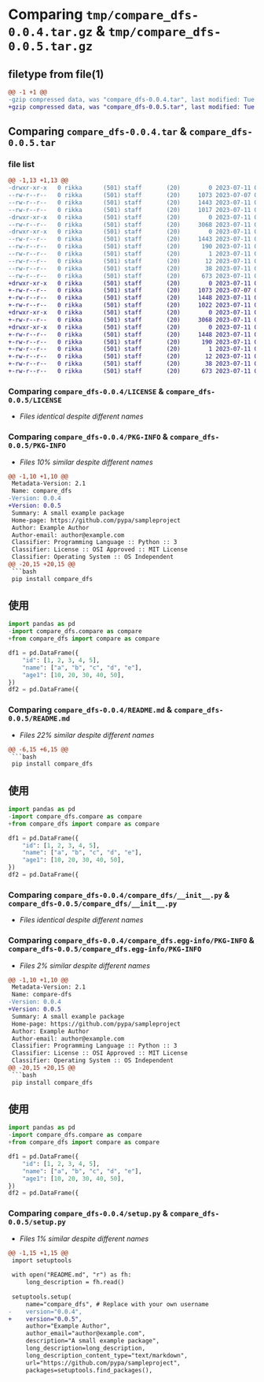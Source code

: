 # Comparing `tmp/compare_dfs-0.0.4.tar.gz` & `tmp/compare_dfs-0.0.5.tar.gz`

## filetype from file(1)

```diff
@@ -1 +1 @@
-gzip compressed data, was "compare_dfs-0.0.4.tar", last modified: Tue Jul 11 02:38:29 2023, max compression
+gzip compressed data, was "compare_dfs-0.0.5.tar", last modified: Tue Jul 11 02:41:34 2023, max compression
```

## Comparing `compare_dfs-0.0.4.tar` & `compare_dfs-0.0.5.tar`

### file list

```diff
@@ -1,13 +1,13 @@
-drwxr-xr-x   0 rikka      (501) staff       (20)        0 2023-07-11 02:38:29.124809 compare_dfs-0.0.4/
--rw-r--r--   0 rikka      (501) staff       (20)     1073 2023-07-07 08:06:52.000000 compare_dfs-0.0.4/LICENSE
--rw-r--r--   0 rikka      (501) staff       (20)     1443 2023-07-11 02:38:29.124647 compare_dfs-0.0.4/PKG-INFO
--rw-r--r--   0 rikka      (501) staff       (20)     1017 2023-07-11 02:38:01.000000 compare_dfs-0.0.4/README.md
-drwxr-xr-x   0 rikka      (501) staff       (20)        0 2023-07-11 02:38:29.123712 compare_dfs-0.0.4/compare_dfs/
--rw-r--r--   0 rikka      (501) staff       (20)     3068 2023-07-11 02:37:39.000000 compare_dfs-0.0.4/compare_dfs/__init__.py
-drwxr-xr-x   0 rikka      (501) staff       (20)        0 2023-07-11 02:38:29.124459 compare_dfs-0.0.4/compare_dfs.egg-info/
--rw-r--r--   0 rikka      (501) staff       (20)     1443 2023-07-11 02:38:29.000000 compare_dfs-0.0.4/compare_dfs.egg-info/PKG-INFO
--rw-r--r--   0 rikka      (501) staff       (20)      190 2023-07-11 02:38:29.000000 compare_dfs-0.0.4/compare_dfs.egg-info/SOURCES.txt
--rw-r--r--   0 rikka      (501) staff       (20)        1 2023-07-11 02:38:29.000000 compare_dfs-0.0.4/compare_dfs.egg-info/dependency_links.txt
--rw-r--r--   0 rikka      (501) staff       (20)       12 2023-07-11 02:38:29.000000 compare_dfs-0.0.4/compare_dfs.egg-info/top_level.txt
--rw-r--r--   0 rikka      (501) staff       (20)       38 2023-07-11 02:38:29.124862 compare_dfs-0.0.4/setup.cfg
--rw-r--r--   0 rikka      (501) staff       (20)      673 2023-07-11 02:38:27.000000 compare_dfs-0.0.4/setup.py
+drwxr-xr-x   0 rikka      (501) staff       (20)        0 2023-07-11 02:41:34.529718 compare_dfs-0.0.5/
+-rw-r--r--   0 rikka      (501) staff       (20)     1073 2023-07-07 08:06:52.000000 compare_dfs-0.0.5/LICENSE
+-rw-r--r--   0 rikka      (501) staff       (20)     1448 2023-07-11 02:41:34.529566 compare_dfs-0.0.5/PKG-INFO
+-rw-r--r--   0 rikka      (501) staff       (20)     1022 2023-07-11 02:41:14.000000 compare_dfs-0.0.5/README.md
+drwxr-xr-x   0 rikka      (501) staff       (20)        0 2023-07-11 02:41:34.528766 compare_dfs-0.0.5/compare_dfs/
+-rw-r--r--   0 rikka      (501) staff       (20)     3068 2023-07-11 02:37:39.000000 compare_dfs-0.0.5/compare_dfs/__init__.py
+drwxr-xr-x   0 rikka      (501) staff       (20)        0 2023-07-11 02:41:34.529397 compare_dfs-0.0.5/compare_dfs.egg-info/
+-rw-r--r--   0 rikka      (501) staff       (20)     1448 2023-07-11 02:41:34.000000 compare_dfs-0.0.5/compare_dfs.egg-info/PKG-INFO
+-rw-r--r--   0 rikka      (501) staff       (20)      190 2023-07-11 02:41:34.000000 compare_dfs-0.0.5/compare_dfs.egg-info/SOURCES.txt
+-rw-r--r--   0 rikka      (501) staff       (20)        1 2023-07-11 02:41:34.000000 compare_dfs-0.0.5/compare_dfs.egg-info/dependency_links.txt
+-rw-r--r--   0 rikka      (501) staff       (20)       12 2023-07-11 02:41:34.000000 compare_dfs-0.0.5/compare_dfs.egg-info/top_level.txt
+-rw-r--r--   0 rikka      (501) staff       (20)       38 2023-07-11 02:41:34.529763 compare_dfs-0.0.5/setup.cfg
+-rw-r--r--   0 rikka      (501) staff       (20)      673 2023-07-11 02:41:25.000000 compare_dfs-0.0.5/setup.py
```

### Comparing `compare_dfs-0.0.4/LICENSE` & `compare_dfs-0.0.5/LICENSE`

 * *Files identical despite different names*

### Comparing `compare_dfs-0.0.4/PKG-INFO` & `compare_dfs-0.0.5/PKG-INFO`

 * *Files 10% similar despite different names*

```diff
@@ -1,10 +1,10 @@
 Metadata-Version: 2.1
 Name: compare_dfs
-Version: 0.0.4
+Version: 0.0.5
 Summary: A small example package
 Home-page: https://github.com/pypa/sampleproject
 Author: Example Author
 Author-email: author@example.com
 Classifier: Programming Language :: Python :: 3
 Classifier: License :: OSI Approved :: MIT License
 Classifier: Operating System :: OS Independent
@@ -20,15 +20,15 @@
 ```bash
 pip install compare_dfs
 ```
 
 ## 使用
 ```python
 import pandas as pd
-import compare_dfs.compare as compare
+from compare_dfs import compare as compare
 
 df1 = pd.DataFrame({
     "id": [1, 2, 3, 4, 5],
     "name": ["a", "b", "c", "d", "e"],
     "age1": [10, 20, 30, 40, 50],
 })
 df2 = pd.DataFrame({
```

### Comparing `compare_dfs-0.0.4/README.md` & `compare_dfs-0.0.5/README.md`

 * *Files 22% similar despite different names*

```diff
@@ -6,15 +6,15 @@
 ```bash
 pip install compare_dfs
 ```
 
 ## 使用
 ```python
 import pandas as pd
-import compare_dfs.compare as compare
+from compare_dfs import compare as compare
 
 df1 = pd.DataFrame({
     "id": [1, 2, 3, 4, 5],
     "name": ["a", "b", "c", "d", "e"],
     "age1": [10, 20, 30, 40, 50],
 })
 df2 = pd.DataFrame({
```

### Comparing `compare_dfs-0.0.4/compare_dfs/__init__.py` & `compare_dfs-0.0.5/compare_dfs/__init__.py`

 * *Files identical despite different names*

### Comparing `compare_dfs-0.0.4/compare_dfs.egg-info/PKG-INFO` & `compare_dfs-0.0.5/compare_dfs.egg-info/PKG-INFO`

 * *Files 2% similar despite different names*

```diff
@@ -1,10 +1,10 @@
 Metadata-Version: 2.1
 Name: compare-dfs
-Version: 0.0.4
+Version: 0.0.5
 Summary: A small example package
 Home-page: https://github.com/pypa/sampleproject
 Author: Example Author
 Author-email: author@example.com
 Classifier: Programming Language :: Python :: 3
 Classifier: License :: OSI Approved :: MIT License
 Classifier: Operating System :: OS Independent
@@ -20,15 +20,15 @@
 ```bash
 pip install compare_dfs
 ```
 
 ## 使用
 ```python
 import pandas as pd
-import compare_dfs.compare as compare
+from compare_dfs import compare as compare
 
 df1 = pd.DataFrame({
     "id": [1, 2, 3, 4, 5],
     "name": ["a", "b", "c", "d", "e"],
     "age1": [10, 20, 30, 40, 50],
 })
 df2 = pd.DataFrame({
```

### Comparing `compare_dfs-0.0.4/setup.py` & `compare_dfs-0.0.5/setup.py`

 * *Files 1% similar despite different names*

```diff
@@ -1,15 +1,15 @@
 import setuptools
 
 with open("README.md", "r") as fh:
     long_description = fh.read()
 
 setuptools.setup(
     name="compare_dfs", # Replace with your own username
-    version="0.0.4",
+    version="0.0.5",
     author="Example Author",
     author_email="author@example.com",
     description="A small example package",
     long_description=long_description,
     long_description_content_type="text/markdown",
     url="https://github.com/pypa/sampleproject",
     packages=setuptools.find_packages(),
```

